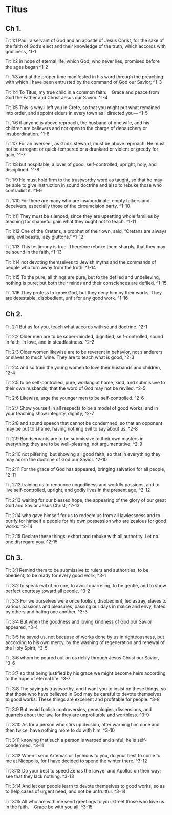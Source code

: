 # Titus

## Ch 1.

Tit 1:1 Paul, a servant of God and an apostle of Jesus Christ, for the sake of the faith of God’s elect and their knowledge of the truth, which accords with godliness, ^1-1

Tit 1:2 in hope of eternal life, which God, who never lies, promised before the ages began ^1-2

Tit 1:3 and at the proper time manifested in his word through the preaching with which I have been entrusted by the command of God our Savior; ^1-3

Tit 1:4 To Titus, my true child in a common faith:    Grace and peace from God the Father and Christ Jesus our Savior. ^1-4

Tit 1:5 This is why I left you in Crete, so that you might put what remained into order, and appoint elders in every town as I directed you— ^1-5

Tit 1:6 if anyone is above reproach, the husband of one wife, and his children are believers and not open to the charge of debauchery or insubordination. ^1-6

Tit 1:7 For an overseer, as God’s steward, must be above reproach. He must not be arrogant or quick-tempered or a drunkard or violent or greedy for gain, ^1-7

Tit 1:8 but hospitable, a lover of good, self-controlled, upright, holy, and disciplined. ^1-8

Tit 1:9 He must hold firm to the trustworthy word as taught, so that he may be able to give instruction in sound doctrine and also to rebuke those who contradict it. ^1-9

Tit 1:10 For there are many who are insubordinate, empty talkers and deceivers, especially those of the circumcision party. ^1-10

Tit 1:11 They must be silenced, since they are upsetting whole families by teaching for shameful gain what they ought not to teach. ^1-11

Tit 1:12 One of the Cretans, a prophet of their own, said, “Cretans are always liars, evil beasts, lazy gluttons.” ^1-12

Tit 1:13 This testimony is true. Therefore rebuke them sharply, that they may be sound in the faith, ^1-13

Tit 1:14 not devoting themselves to Jewish myths and the commands of people who turn away from the truth. ^1-14

Tit 1:15 To the pure, all things are pure, but to the defiled and unbelieving, nothing is pure; but both their minds and their consciences are defiled. ^1-15

Tit 1:16 They profess to know God, but they deny him by their works. They are detestable, disobedient, unfit for any good work. ^1-16


## Ch 2.

Tit 2:1 But as for you, teach what accords with sound doctrine. ^2-1

Tit 2:2 Older men are to be sober-minded, dignified, self-controlled, sound in faith, in love, and in steadfastness. ^2-2

Tit 2:3 Older women likewise are to be reverent in behavior, not slanderers or slaves to much wine. They are to teach what is good, ^2-3

Tit 2:4 and so train the young women to love their husbands and children, ^2-4

Tit 2:5 to be self-controlled, pure, working at home, kind, and submissive to their own husbands, that the word of God may not be reviled. ^2-5

Tit 2:6 Likewise, urge the younger men to be self-controlled. ^2-6

Tit 2:7 Show yourself in all respects to be a model of good works, and in your teaching show integrity, dignity, ^2-7

Tit 2:8 and sound speech that cannot be condemned, so that an opponent may be put to shame, having nothing evil to say about us. ^2-8

Tit 2:9 Bondservants are to be submissive to their own masters in everything; they are to be well-pleasing, not argumentative, ^2-9

Tit 2:10 not pilfering, but showing all good faith, so that in everything they may adorn the doctrine of God our Savior. ^2-10

Tit 2:11 For the grace of God has appeared, bringing salvation for all people, ^2-11

Tit 2:12 training us to renounce ungodliness and worldly passions, and to live self-controlled, upright, and godly lives in the present age, ^2-12

Tit 2:13 waiting for our blessed hope, the appearing of the glory of our great God and Savior Jesus Christ, ^2-13

Tit 2:14 who gave himself for us to redeem us from all lawlessness and to purify for himself a people for his own possession who are zealous for good works. ^2-14

Tit 2:15 Declare these things; exhort and rebuke with all authority. Let no one disregard you. ^2-15


## Ch 3.

Tit 3:1 Remind them to be submissive to rulers and authorities, to be obedient, to be ready for every good work, ^3-1

Tit 3:2 to speak evil of no one, to avoid quarreling, to be gentle, and to show perfect courtesy toward all people. ^3-2

Tit 3:3 For we ourselves were once foolish, disobedient, led astray, slaves to various passions and pleasures, passing our days in malice and envy, hated by others and hating one another. ^3-3

Tit 3:4 But when the goodness and loving kindness of God our Savior appeared, ^3-4

Tit 3:5 he saved us, not because of works done by us in righteousness, but according to his own mercy, by the washing of regeneration and renewal of the Holy Spirit, ^3-5

Tit 3:6 whom he poured out on us richly through Jesus Christ our Savior, ^3-6

Tit 3:7 so that being justified by his grace we might become heirs according to the hope of eternal life. ^3-7

Tit 3:8 The saying is trustworthy, and I want you to insist on these things, so that those who have believed in God may be careful to devote themselves to good works. These things are excellent and profitable for people. ^3-8

Tit 3:9 But avoid foolish controversies, genealogies, dissensions, and quarrels about the law, for they are unprofitable and worthless. ^3-9

Tit 3:10 As for a person who stirs up division, after warning him once and then twice, have nothing more to do with him, ^3-10

Tit 3:11 knowing that such a person is warped and sinful; he is self-condemned. ^3-11

Tit 3:12 When I send Artemas or Tychicus to you, do your best to come to me at Nicopolis, for I have decided to spend the winter there. ^3-12

Tit 3:13 Do your best to speed Zenas the lawyer and Apollos on their way; see that they lack nothing. ^3-13

Tit 3:14 And let our people learn to devote themselves to good works, so as to help cases of urgent need, and not be unfruitful. ^3-14

Tit 3:15 All who are with me send greetings to you. Greet those who love us in the faith.    Grace be with you all. ^3-15


